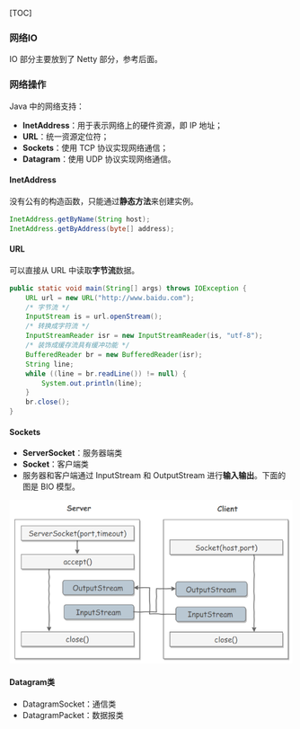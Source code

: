 [TOC]

### 网络IO

IO 部分主要放到了 Netty 部分，参考后面。



### 网络操作

Java 中的网络支持：

- **InetAddress**：用于表示网络上的硬件资源，即 IP 地址；
- **URL**：统一资源定位符；
- **Sockets**：使用 TCP 协议实现网络通信；
- **Datagram**：使用 UDP 协议实现网络通信。

#### InetAddress

没有公有的构造函数，只能通过**静态方法**来创建实例。

```java
InetAddress.getByName(String host);
InetAddress.getByAddress(byte[] address);
```

#### URL

可以直接从 URL 中读取**字节流**数据。

```java
public static void main(String[] args) throws IOException {
    URL url = new URL("http://www.baidu.com");
    /* 字节流 */
    InputStream is = url.openStream();
    /* 转换成字符流 */
    InputStreamReader isr = new InputStreamReader(is, "utf-8");
    /* 装饰成缓存流具有缓冲功能 */
    BufferedReader br = new BufferedReader(isr);
    String line;
    while ((line = br.readLine()) != null) {
        System.out.println(line);
    }
    br.close();
}
```

#### Sockets

- **ServerSocket**：服务器端类
- **Socket**：客户端类
- 服务器和客户端通过 InputStream 和 OutputStream 进行**输入输出**。下面的图是 BIO 模型。

<img src="assets/1563439394302.png" alt="1563439394302" style="zoom:70%;" />

#### Datagram类

- DatagramSocket：通信类
- DatagramPacket：数据报类





